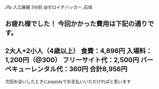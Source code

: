 Jfp 入江展親
  3分前
@ゼロイチハッカー_石垣

お疲れ様でした！
今回かかった費用は下記の通りです。
------------------------------
2大人+2小人（4歳以上）
食費：4,896円
入場料：1,200円（@300）
フリーサイト代：2,500円
バーベキューレンタル代：360円
合計8,956円
------------------------------
次回お会いしたときにpaypayでお支払いいただければと思います


